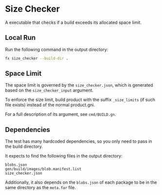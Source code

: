 # Size Checker
A executable that checks if a build exceeds its allocated space limit.


## Local Run
Run the following command in the output directory:

```bash
fx size_checker --build-dir .
```

## Space Limit
The space limit is governed by the `size_checker.json`, which is generated based on the `size_checker_input` argument.

To enforce the size limit, build product with the suffix `_size_limits` (if
such file exists) instead of the normal product.gni.

For a full description of its argument, see `cmd/BUILD.gn`.

## Dependencies

The test has many hardcoded dependencies, so you only need to pass in the build directory.

It expects to find the following files in the output directory:

```
blobs.json
gen/build/images/blob.manifest.list
size_checker.json
```

Additionally, it also depends on the `blobs.json` of each package to be in the same directory as the `meta.far` file.
